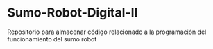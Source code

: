 # Sumo-Robot-Digital-II
Repositorio para almacenar código relacionado a la programación del funcionamiento del sumo robot
